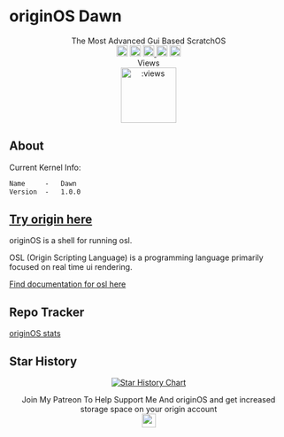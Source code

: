 # originOS Dawn

<p align="center">
The Most Advanced Gui Based ScratchOS<br>
<a href="https://discord.gg/HNycesXRy5"><img src="https://discordapp.com/api/guilds/1147362734300725298/widget.png?style=shield" height="20"></a>
<img src="https://github.com/Mistium/Origin-OS/assets/92952823/eb34c493-a76d-460c-88f0-7d18d3908eb3" height="20" alt="This OS is a webOS">
<a href="https://rotur.dev">
  <img src="https://rotur.dev/rotur%20badge.png" height="20" alt="This OS supports rotur">
</a>
<a href="https://github.com/Mistium/Origin-OS/issues"><img src="https://github.com/Mistium/Origin-OS/assets/92952823/2ef7d0f9-184d-408d-ada4-8cf58f522feb" height="20"></a>
<a target="_blank" href="https://raw.githack.com/Mistium/Origin-OS/main/originOS.html"></a><a href="https://www.patreon.com/user/membership?u=51594743"><img src="https://github.com/Mistium/Origin-OS/assets/92952823/42c8fd7f-fdf8-4731-812f-a45f7797d70b" height="20"></a>
<br>Views<br>
<img src="https://count.getloli.com/@mistium-origin?name=mistium-origin&theme=sketch-1&padding=7&offset=0&align=top&scale=1&pixelated=1&darkmode=auto" alt=":views" height="100"/>
</p>

## About

Current Kernel Info:

```md
Name     -   Dawn
Version  -   1.0.0
```

## [Try origin here](https://launcher.mistium.com)


originOS is a shell for running osl.

OSL (Origin Scripting Language) is a programming language primarily focused on real time ui rendering.

[Find documentation for osl here](https://github.com/Mistium/Origin-OS/wiki/Origin-Scripting-Language)

## Repo Tracker

[originOS stats](https://repo-tracker.com/r/gh/Mistium/Origin-OS)

## Star History

<p align="center">
<a href="https://star-history.com/#Mistium/Origin-OS&Timeline">
 <picture>
   <source media="(prefers-color-scheme: dark)" srcset="https://api.star-history.com/svg?repos=Mistium/Origin-OS&type=Timeline&theme=dark" />
   <source media="(prefers-color-scheme: light)" srcset="https://api.star-history.com/svg?repos=Mistium/Origin-OS&type=Timeline" />
   <img alt="Star History Chart" src="https://api.star-history.com/svg?repos=Mistium/Origin-OS&type=Timeline" />
 </picture>
</a>
</p>

<p align="center">
Join My Patreon To Help Support Me And originOS and get increased storage space on your origin account<br>
<a href="https://www.patreon.com/user/membership?u=51594743"><img src="https://github.com/Mistium/Origin-OS/assets/92952823/42c8fd7f-fdf8-4731-812f-a45f7797d70b" height="25"></a>
</p>
